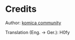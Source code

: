 Credits
==================
Author: [komica community](http://komica.peroneko.org/minecraft/)

Translation (Eng. -> Ger.): H0fy